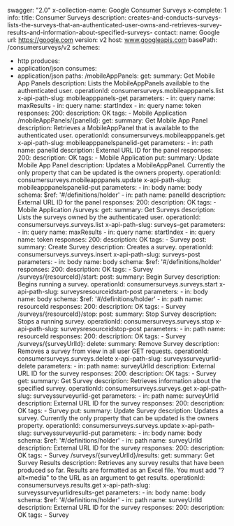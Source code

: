 swagger: "2.0"
x-collection-name: Google Consumer Surveys
x-complete: 1
info:
  title: Consumer Surveys
  description: creates-and-conducts-surveys-lists-the-surveys-that-an-authenticated-user-owns-and-retrieves-survey-results-and-information-about-specified-surveys-
  contact:
    name: Google
    url: https://google.com
  version: v2
host: www.googleapis.com
basePath: /consumersurveys/v2
schemes:
- http
produces:
- application/json
consumes:
- application/json
paths:
  /mobileAppPanels:
    get:
      summary: Get Mobile App Panels
      description: Lists the MobileAppPanels available to the authenticated user.
      operationId: consumersurveys.mobileapppanels.list
      x-api-path-slug: mobileapppanels-get
      parameters:
      - in: query
        name: maxResults
      - in: query
        name: startIndex
      - in: query
        name: token
      responses:
        200:
          description: OK
      tags:
      - Mobile Application
  /mobileAppPanels/{panelId}:
    get:
      summary: Get Mobile App Panel
      description: Retrieves a MobileAppPanel that is available to the authenticated
        user.
      operationId: consumersurveys.mobileapppanels.get
      x-api-path-slug: mobileapppanelspanelid-get
      parameters:
      - in: path
        name: panelId
        description: External URL ID for the panel
      responses:
        200:
          description: OK
      tags:
      - Mobile Application
    put:
      summary: Update Mobile App Panel
      description: Updates a MobileAppPanel. Currently the only property that can
        be updated is the owners property.
      operationId: consumersurveys.mobileapppanels.update
      x-api-path-slug: mobileapppanelspanelid-put
      parameters:
      - in: body
        name: body
        schema:
          $ref: '#/definitions/holder'
      - in: path
        name: panelId
        description: External URL ID for the panel
      responses:
        200:
          description: OK
      tags:
      - Mobile Application
  /surveys:
    get:
      summary: Get Surveys
      description: Lists the surveys owned by the authenticated user.
      operationId: consumersurveys.surveys.list
      x-api-path-slug: surveys-get
      parameters:
      - in: query
        name: maxResults
      - in: query
        name: startIndex
      - in: query
        name: token
      responses:
        200:
          description: OK
      tags:
      - Survey
    post:
      summary: Create Survey
      description: Creates a survey.
      operationId: consumersurveys.surveys.insert
      x-api-path-slug: surveys-post
      parameters:
      - in: body
        name: body
        schema:
          $ref: '#/definitions/holder'
      responses:
        200:
          description: OK
      tags:
      - Survey
  /surveys/{resourceId}/start:
    post:
      summary: Begin Survey
      description: Begins running a survey.
      operationId: consumersurveys.surveys.start
      x-api-path-slug: surveysresourceidstart-post
      parameters:
      - in: body
        name: body
        schema:
          $ref: '#/definitions/holder'
      - in: path
        name: resourceId
      responses:
        200:
          description: OK
      tags:
      - Survey
  /surveys/{resourceId}/stop:
    post:
      summary: Stop Survey
      description: Stops a running survey.
      operationId: consumersurveys.surveys.stop
      x-api-path-slug: surveysresourceidstop-post
      parameters:
      - in: path
        name: resourceId
      responses:
        200:
          description: OK
      tags:
      - Survey
  /surveys/{surveyUrlId}:
    delete:
      summary: Remove Survey
      description: Removes a survey from view in all user GET requests.
      operationId: consumersurveys.surveys.delete
      x-api-path-slug: surveyssurveyurlid-delete
      parameters:
      - in: path
        name: surveyUrlId
        description: External URL ID for the survey
      responses:
        200:
          description: OK
      tags:
      - Survey
    get:
      summary: Get Survey
      description: Retrieves information about the specified survey.
      operationId: consumersurveys.surveys.get
      x-api-path-slug: surveyssurveyurlid-get
      parameters:
      - in: path
        name: surveyUrlId
        description: External URL ID for the survey
      responses:
        200:
          description: OK
      tags:
      - Survey
    put:
      summary: Update Survey
      description: Updates a survey. Currently the only property that can be updated
        is the owners property.
      operationId: consumersurveys.surveys.update
      x-api-path-slug: surveyssurveyurlid-put
      parameters:
      - in: body
        name: body
        schema:
          $ref: '#/definitions/holder'
      - in: path
        name: surveyUrlId
        description: External URL ID for the survey
      responses:
        200:
          description: OK
      tags:
      - Survey
  /surveys/{surveyUrlId}/results:
    get:
      summary: Get Survey Results
      description: Retrieves any survey results that have been produced so far. Results
        are formatted as an Excel file. You must add "?alt=media" to the URL as an
        argument to get results.
      operationId: consumersurveys.results.get
      x-api-path-slug: surveyssurveyurlidresults-get
      parameters:
      - in: body
        name: body
        schema:
          $ref: '#/definitions/holder'
      - in: path
        name: surveyUrlId
        description: External URL ID for the survey
      responses:
        200:
          description: OK
      tags:
      - Survey